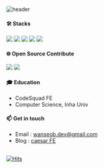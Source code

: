 ![header](https://capsule-render.vercel.app/api?type=waving&color=timeauto&height=180&section=header&text=Caesar%20Front&fontColor=f59e0b&fontSize=60&fontAlign=62&fontAlignY=32&desc=&descSize=25&descAlign=85&descAlignY=50)



#### 🛠️ Stacks
![](https://img.shields.io/badge/JavaScript-F7DF1E?style=for-the-badge&logo=JavaScript&logoColor=white) 
![](https://img.shields.io/badge/TypeScript-007ACC?style=for-the-badge&logo=typescript&logoColor=white)
![](https://img.shields.io/badge/React-20232A?style=for-the-badge&logo=react&logoColor=61DAFB)
![](https://img.shields.io/badge/Next.js-000?logo=nextdotjs&logoColor=fff&style=for-the-badge)
![](https://img.shields.io/badge/Three.js-000?logo=three.js&logoColor=fff&style=for-the-badge)

#### 🌐 Open Source Contribute
![](https://img.shields.io/badge/Drei-000?logo=three.js&logoColor=fff&style=for-the-badge)
![](https://img.shields.io/badge/ESLint-4B32C3?logo=eslint&logoColor=fff&style=for-the-badge)

#### 🎓 Education
- CodeSquad FE
- Computer Science, Inha Univ

#### 📫 Get in touch
- Email : wanseob.dev@gmail.com
- Blog : [caesar FE](https://caesar1030.tistory.com/)

<br/> [![Hits](https://hits.seeyoufarm.com/api/count/incr/badge.svg?url=https%3A%2F%2Fgithub.com%2Fcaesar1030&count_bg=%2379C83D&title_bg=%23555555&icon=&icon_color=%23E7E7E7&title=hits&edge_flat=false)](https://hits.seeyoufarm.com)


